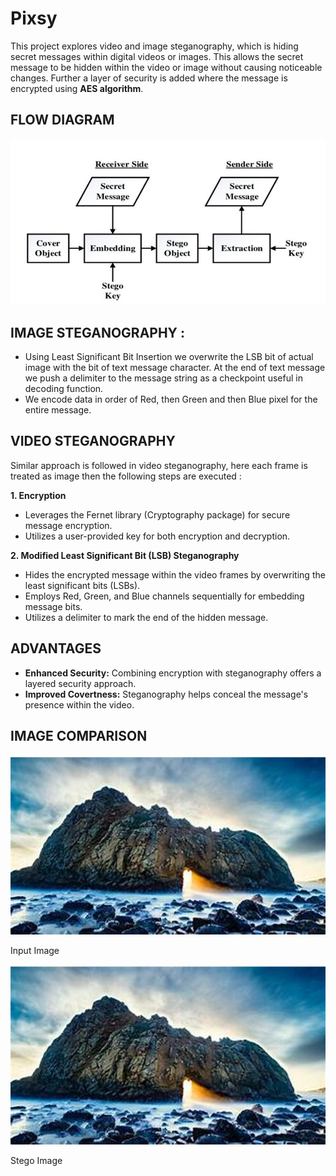
# **Pixsy**

This project explores video and image steganography, which is hiding secret messages within digital videos or images. This allows the secret message to be hidden within the video or image without causing noticeable changes. Further a layer of security is added where the message is encrypted using **AES algorithm**.



## **FLOW DIAGRAM**

![[App Screenshot](stego flow chart.jpg)](https://github.com/farvath/Pixsy/blob/main/stego%20flow%20chart.jpg)


## **IMAGE STEGANOGRAPHY :**


* Using Least Significant Bit Insertion we overwrite the LSB bit of actual image with the bit of text message character. At the end of text message we push a delimiter to the message string as a checkpoint useful in decoding function.
* We encode data in order of Red, then Green and then Blue pixel for the entire message.
##  **VIDEO STEGANOGRAPHY**


Similar approach is followed in video steganography, here each frame is treated as image then the following steps are executed :


**1. Encryption**

* Leverages the Fernet library (Cryptography package) for secure message encryption.
* Utilizes a user-provided key for both encryption and decryption.

**2. Modified Least Significant Bit (LSB) Steganography**

* Hides the encrypted message within the video frames by overwriting the least significant bits (LSBs).
* Employs Red, Green, and Blue channels sequentially for embedding message bits.
* Utilizes a delimiter to mark the end of the hidden message.



## **ADVANTAGES**


* **Enhanced Security:** Combining encryption with steganography offers a layered security approach.
* **Improved Covertness:** Steganography helps conceal the message's presence within the video.
  
## **IMAGE COMPARISON**
![[App Screenshot](https://via.placeholder.com/468x300?text=App+Screenshot+Here)](https://github.com/farvath/Pixsy/blob/main/inp_img.jpg)

Input Image 

![[App Screenshot](https://via.placeholder.com/468x300?text=App+Screenshot+Here)](https://github.com/farvath/Pixsy/blob/main/out_img.jpg)

Stego Image
